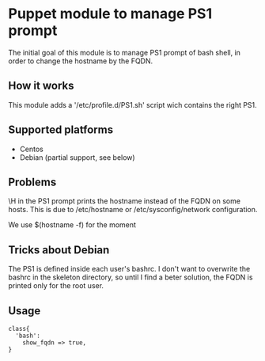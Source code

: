 Puppet module to manage PS1 prompt
===

The initial goal of this module is to manage PS1 prompt of bash shell, in order to change the hostname by the FQDN.

How it works
---

This module adds a '/etc/profile.d/PS1.sh' script wich contains the right PS1.

Supported platforms
---

* Centos
* Debian (partial support, see below)

Problems
---

\H in the PS1 prompt prints the hostname instead of the FQDN on some hosts. This is due to /etc/hostname or /etc/sysconfig/network configuration.

We use $(hostname -f) for the moment

Tricks about Debian
---

The PS1 is defined inside each user's bashrc. I don't want to overwrite the bashrc in the skeleton directory, so until I find a beter solution, the FQDN is printed only for the root user.

Usage
---

```puppet
class{
  'bash':
    show_fqdn => true,
}
```
